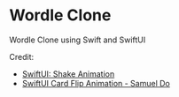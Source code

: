 # Wordle Clone

Wordle Clone using Swift and SwiftUI


Credit:

* [SwiftUI: Shake Animation](https://www.objc.io/blog/2019/10/01/swiftui-shake-animation/)
* [SwiftUI Card Flip Animation - Samuel Do](https://github.com/SamuelDo02/swiftuitutorials/blob/main/Flashcard.swift)